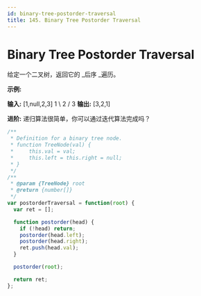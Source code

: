 ```yaml
---
id: binary-tree-postorder-traversal
title: 145. Binary Tree Postorder Traversal
---
```


# Binary Tree Postorder Traversal

给定一个二叉树，返回它的 _后序 _遍历。

**示例:**

**输入:** \[1,null,2,3] 1 \\ 2 / 3 **输出:** \[3,2,1]

**进阶:** 递归算法很简单，你可以通过迭代算法完成吗？



```javascript
/**
 * Definition for a binary tree node.
 * function TreeNode(val) {
 *     this.val = val;
 *     this.left = this.right = null;
 * }
 */
/**
 * @param {TreeNode} root
 * @return {number[]}
 */
var postorderTraversal = function(root) {
  var ret = [];

  function postorder(head) {
    if (!head) return;
    postorder(head.left);
    postorder(head.right);
    ret.push(head.val);
  }

  postorder(root);

  return ret;
};
```